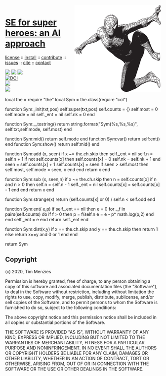 <a class=sehero name=top> 
<img align=right width=280 src="doc/etc/img/spiderman.png">
<h1><a href="/README.md#top">SE for super heroes: an AI approach</a></h1> 
<p> <a
href="https://github.com/sehero/lua/blob/master/LICENSE">license</a> :: <a
href="https://github.com/sehero/lua/blob/master/INSTALL.md#top">install</a> :: <a
href="https://github.com/sehero/lua/blob/master/CODE_OF_CONDUCT.md#top">contribute</a> :: <a
href="https://github.com/sehero/lua/issues">issues</a> :: <a
href="https://github.com/sehero/lua/blob/master/CITATION.md#top">cite</a> :: <a
href="https://github.com/sehero/lua/blob/master/CONTACT.md#top">contact</a> </p><p> 
<img src="https://img.shields.io/badge/license-mit-red">   
<img src="https://img.shields.io/badge/language-lua-orange">    
<img src="https://img.shields.io/badge/purpose-ai,se-blueviolet"><br>
<a href="https://zenodo.org/badge/latestdoi/263210595"><img src="https://zenodo.org/badge/263210595.svg" alt="DOI"></a><br>
<img src="https://img.shields.io/badge/platform-mac,*nux-informational"><br>
<a href="https://travis-ci.org/github/sehero/lua"><img 
src="https://travis-ci.org/sehero/lua.svg?branch=master"></a><br>  
</p>
local the = require "the"
local Sym = the.class(require "col")

function Sym:_init(txt,pos)
  self:super(txt,pos)
  self.counts = {}
  self.most   = 0
  self.mode   = nil
  self._ent   = nil 
  self.nk     = 0
end

function Sym:__tostring()
  return string.format("Sym(%s,%s,%s)", 
                       self.txt,self.mode, self.most) end

function Sym:mid()  return self.mode end
function Sym:var()  return self:ent() end
function Sym:show() return self:mid() end

function Sym:add (x,     seen)
  if x ~= the.ch.skip then 
    self._ent = nil 
    self.n    = self.n + 1
    if not self.counts[x] then
      self.counts[x] = 0 
      self.nk = self.nk + 1
    end
    seen = self.counts[x] + 1
    self.counts[x] = seen 
    if seen > self.most then
      self.most, self.mode = seen, x end 
  end
  return x
end

function Sym:sub (x,     seen,n)
  if x ~= the.ch.skip then 
    n = self.counts[x]
    if n and n > 0 then
      self.n    = self.n - 1
      self._ent = nil 
      self.counts[x] = self.counts[x] - 1 end 
  end
  return x
end

function Sym:strange(x)
  return (self.counts[x] or 0) / self.n < self.odd
end

function Sym:ent(    e,p)
  if self._ent == nil then 
    e = 0
    for _,f in pairs(self.counts) do
      if f > 0 then
        p = f/self.n
        e = e - p* math.log(p,2) end end
    self._ent = e 
  end
  return self._ent 
end

function Sym:dist(x,y)
  if x == the.ch.skip and y == the.ch.skip then
    return 1
  else
    return x==y and 0 or 1 end
end

return Sym

## Copyright

(c) 2020, Tim Menzies

Permission is hereby granted, free of charge, to any person obtaining a copy
of this software and associated documentation files (the "Software"), to deal
in the Software without restriction, including without limitation the rights
to use, copy, modify, merge, publish, distribute, sublicense, and/or sell
copies of the Software, and to permit persons to whom the Software is
furnished to do so, subject to the following conditions:

The above copyright notice and this permission notice shall be included in all
copies or substantial portions of the Software.

THE SOFTWARE IS PROVIDED "AS IS", WITHOUT WARRANTY OF ANY KIND, EXPRESS OR
IMPLIED, INCLUDING BUT NOT LIMITED TO THE WARRANTIES OF MERCHANTABILITY,
FITNESS FOR A PARTICULAR PURPOSE AND NONINFRINGEMENT. IN NO EVENT SHALL THE
AUTHORS OR COPYRIGHT HOLDERS BE LIABLE FOR ANY CLAIM, DAMAGES OR OTHER
LIABILITY, WHETHER IN AN ACTION OF CONTRACT, TORT OR OTHERWISE, ARISING FROM,
OUT OF OR IN CONNECTION WITH THE SOFTWARE OR THE USE OR OTHER DEALINGS IN THE
SOFTWARE.

